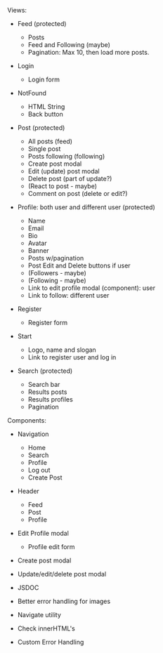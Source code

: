 Views:

- Feed (protected)

  - Posts
  - Feed and Following (maybe)
  - Pagination: Max 10, then load more posts.

- Login

  - Login form

- NotFound

  - HTML String
  - Back button

- Post (protected)

  - All posts (feed)
  - Single post
  - Posts following (following)
  - Create post modal
  - Edit (update) post modal
  - Delete post (part of update?)
  - (React to post - maybe)
  - Comment on post (delete or edit?)

- Profile: both user and different user (protected)

  - Name
  - Email
  - Bio
  - Avatar
  - Banner
  - Posts w/pagination
  - Post Edit and Delete buttons if user
  - (Followers - maybe)
  - (Following - maybe)
  - Link to edit profile modal (component): user
  - Link to follow: different user

- Register

  - Register form

- Start

  - Logo, name and slogan
  - Link to register user and log in

- Search (protected)
  - Search bar
  - Results posts
  - Results profiles
  - Pagination

Components:

- Navigation

  - Home
  - Search
  - Profile
  - Log out
  - Create Post

- Header

  - Feed
  - Post
  - Profile

- Edit Profile modal

  - Profile edit form

- Create post modal

- Update/edit/delete post modal

- JSDOC
- Better error handling for images
- Navigate utility
- Check innerHTML's
- Custom Error Handling
